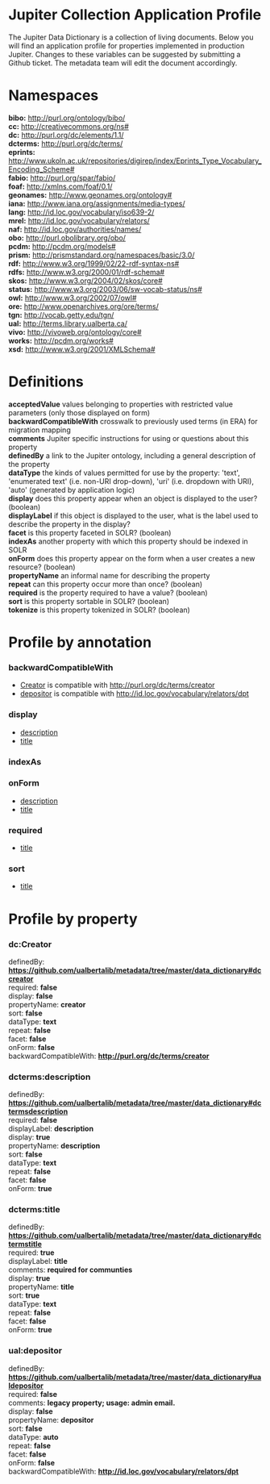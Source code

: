 # Jupiter Collection Application Profile

The Jupiter Data Dictionary is a collection of living documents. Below you will find an application profile for properties implemented in production Jupiter. Changes to these variables can be suggested by submitting a Github ticket. The metadata team will edit the document accordingly.

# Namespaces  
**bibo:** http://purl.org/ontology/bibo/  
**cc:** http://creativecommons.org/ns#  
**dc:** http://purl.org/dc/elements/1.1/  
**dcterms:** http://purl.org/dc/terms/  
**eprints:** http://www.ukoln.ac.uk/repositories/digirep/index/Eprints_Type_Vocabulary_Encoding_Scheme#  
**fabio:** http://purl.org/spar/fabio/  
**foaf:** http://xmlns.com/foaf/0.1/  
**geonames:** http://www.geonames.org/ontology#  
**iana:** http://www.iana.org/assignments/media-types/  
**lang:** http://id.loc.gov/vocabulary/iso639-2/  
**mrel:** http://id.loc.gov/vocabulary/relators/  
**naf:** http://id.loc.gov/authorities/names/  
**obo:** http://purl.obolibrary.org/obo/  
**pcdm:** http://pcdm.org/models#  
**prism:** http://prismstandard.org/namespaces/basic/3.0/  
**rdf:** http://www.w3.org/1999/02/22-rdf-syntax-ns#  
**rdfs:** http://www.w3.org/2000/01/rdf-schema#  
**skos:** http://www.w3.org/2004/02/skos/core#  
**status:** http://www.w3.org/2003/06/sw-vocab-status/ns#  
**owl:** http://www.w3.org/2002/07/owl#  
**ore:** http://www.openarchives.org/ore/terms/  
**tgn:** http://vocab.getty.edu/tgn/  
**ual:** http://terms.library.ualberta.ca/  
**vivo:** http://vivoweb.org/ontology/core#  
**works:** http://pcdm.org/works#  
**xsd:** http://www.w3.org/2001/XMLSchema#  

# Definitions

   **acceptedValue** values belonging to properties with restricted value parameters (only those displayed on form)  
   **backwardCompatibleWith** crosswalk to previously used terms (in ERA) for migration mapping  
   **comments** Jupiter specific instructions for using or questions about this property  
   **definedBy** a link to the Jupiter ontology, including a general description of the property  
   **dataType** the kinds of values permitted for use by the property: 'text', 'enumerated text' (i.e. non-URI drop-down), 'uri' (i.e. dropdown with URI), 'auto' (generated by application logic)  
   **display** does this property appear when an object is displayed to the user? (boolean)  
   **displayLabel** if this object is displayed to the user, what is the label used to describe the property in the display?  
   **facet** is this property faceted in SOLR? (boolean)  
   **indexAs** another property with which this property should be indexed in SOLR  
   **onForm** does this property appear on the form when a user creates a new resource? (boolean)  
   **propertyName** an informal name for describing the property  
   **repeat** can this property occur more than once? (boolean)  
   **required** is the property required to have a value? (boolean)  
   **sort** is this property sortable in SOLR? (boolean)  
   **tokenize** is this property tokenized in SOLR? (boolean)  

# Profile by annotation
### backwardCompatibleWith  
  * [Creator](https://github.com/ualbertalib/metadata/tree/master/data_dictionary#dccreator) is compatible with http://purl.org/dc/terms/creator  
  * [depositor](https://github.com/ualbertalib/metadata/tree/master/data_dictionary#ualdepositor) is compatible with http://id.loc.gov/vocabulary/relators/dpt  
### display  
  * [description](https://github.com/ualbertalib/metadata/tree/master/data_dictionary#dctermsdescription  )  
  * [title](https://github.com/ualbertalib/metadata/tree/master/data_dictionary#dctermstitle  )  
### indexAs  
### onForm  
  * [description](https://github.com/ualbertalib/metadata/tree/master/data_dictionary#dctermsdescription  )  
  * [title](https://github.com/ualbertalib/metadata/tree/master/data_dictionary#dctermstitle  )  
### required  
  * [title](https://github.com/ualbertalib/metadata/tree/master/data_dictionary#dctermstitle  )  
### sort  
  * [title](https://github.com/ualbertalib/metadata/tree/master/data_dictionary#dctermstitle  )  

# Profile by property

### dc:Creator  
definedBy: **https://github.com/ualbertalib/metadata/tree/master/data_dictionary#dccreator**  
required: **false**  
display: **false**  
propertyName: **creator**  
sort: **false**  
dataType: **text**  
repeat: **false**  
facet: **false**  
onForm: **false**  
backwardCompatibleWith: **http://purl.org/dc/terms/creator**  
### dcterms:description  
definedBy: **https://github.com/ualbertalib/metadata/tree/master/data_dictionary#dctermsdescription**  
required: **false**  
displayLabel: **description**  
display: **true**  
propertyName: **description**  
sort: **false**  
dataType: **text**  
repeat: **false**  
facet: **false**  
onForm: **true**  
### dcterms:title  
definedBy: **https://github.com/ualbertalib/metadata/tree/master/data_dictionary#dctermstitle**  
required: **true**  
displayLabel: **title**  
comments: **required for communties**  
display: **true**  
propertyName: **title**  
sort: **true**  
dataType: **text**  
repeat: **false**  
facet: **false**  
onForm: **true**  
### ual:depositor  
definedBy: **https://github.com/ualbertalib/metadata/tree/master/data_dictionary#ualdepositor**  
required: **false**  
comments: **legacy property; usage: admin email.**  
display: **false**  
propertyName: **depositor**  
sort: **false**  
dataType: **auto**  
repeat: **false**  
facet: **false**  
onForm: **false**  
backwardCompatibleWith: **http://id.loc.gov/vocabulary/relators/dpt**  

